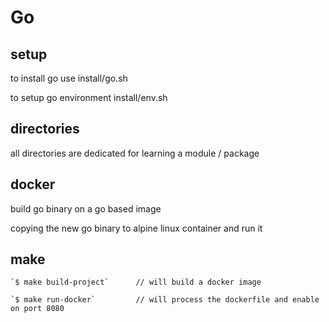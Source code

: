 # Go

## setup

to install go use install/go.sh

to setup go environment install/env.sh

## directories

all directories are dedicated for learning a module / package

## docker

build go binary on a go based image

copying the new go binary to alpine linux container and run it

## make

    `$ make build-project`      // will build a docker image 

    `$ make run-docker`         // will process the dockerfile and enable on port 8080

